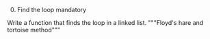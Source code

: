
0. Find the loop
mandatory

Write a function that finds the loop in a linked list.
"""Floyd's hare and tortoise method"""